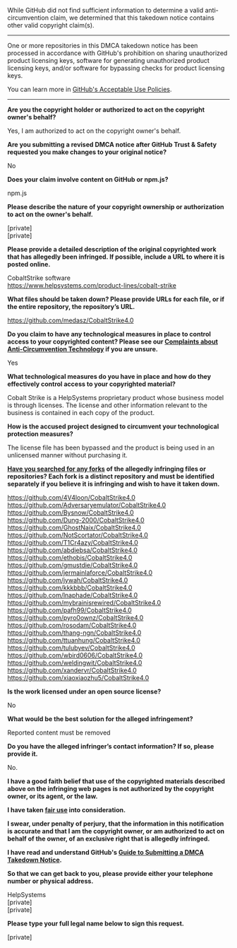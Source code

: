 While GitHub did not find sufficient information to determine a valid anti-circumvention claim, we determined that this takedown notice contains other valid copyright claim(s).

---

One or more repositories in this DMCA takedown notice has been processed in accordance with GitHub's prohibition on sharing unauthorized product licensing keys, software for generating unauthorized product licensing keys, and/or software for bypassing checks for product licensing keys.

You can learn more in [GitHub's Acceptable Use Policies](https://docs.github.com/en/github/site-policy/github-acceptable-use-policies).

---

**Are you the copyright holder or authorized to act on the copyright owner's behalf?**

Yes, I am authorized to act on the copyright owner's behalf.

**Are you submitting a revised DMCA notice after GitHub Trust & Safety requested you make changes to your original notice?**

No

**Does your claim involve content on GitHub or npm.js?**

npm.js

**Please describe the nature of your copyright ownership or authorization to act on the owner's behalf.**

[private]  
[private]  

**Please provide a detailed description of the original copyrighted work that has allegedly been infringed. If possible, include a URL to where it is posted online.**

CobaltStrike software  
https://www.helpsystems.com/product-lines/cobalt-strike

**What files should be taken down? Please provide URLs for each file, or if the entire repository, the repository’s URL.**

https://github.com/medasz/CobaltStrike4.0

**Do you claim to have any technological measures in place to control access to your copyrighted content? Please see our <a href="https://docs.github.com/articles/guide-to-submitting-a-dmca-takedown-notice#complaints-about-anti-circumvention-technology">Complaints about Anti-Circumvention Technology</a> if you are unsure.**

Yes

**What technological measures do you have in place and how do they effectively control access to your copyrighted material?**

Cobalt Strike is a HelpSystems proprietary product whose business model is through licenses. The license and other information relevant to the business is contained in each copy of the product.

**How is the accused project designed to circumvent your technological protection measures?**

The license file has been bypassed and the product is being used in an unlicensed manner without purchasing it.

**<a href="https://docs.github.com/articles/dmca-takedown-policy#b-what-about-forks-or-whats-a-fork">Have you searched for any forks</a> of the allegedly infringing files or repositories? Each fork is a distinct repository and must be identified separately if you believe it is infringing and wish to have it taken down.**

https://github.com/4V4loon/CobaltStrike4.0  
https://github.com/Adversaryemulator/CobaltStrike4.0  
https://github.com/Bysnow/CobaltStrike4.0  
https://github.com/Dung-2000/CobaltStrike4.0  
https://github.com/GhostNaix/CobaltStrike4.0  
https://github.com/NotScortator/CobaltStrike4.0  
https://github.com/T1Cr4azy/CobaltStrike4.0  
https://github.com/abdiebsa/CobaltStrike4.0  
https://github.com/ethobis/CobaltStrike4.0  
https://github.com/gmustdie/CobaltStrike4.0  
https://github.com/jermainlaforce/CobaltStrike4.0  
https://github.com/jywah/CobaltStrike4.0  
https://github.com/kkkbbb/CobaltStrike4.0  
https://github.com/lnaphade/CobaltStrike4.0  
https://github.com/mybrainisrewired/CobaltStrike4.0  
https://github.com/pafh99/CobaltStrike4.0  
https://github.com/pyro0ownz/CobaltStrike4.0  
https://github.com/rosodam/CobaltStrike4.0  
https://github.com/thang-ngn/CobaltStrike4.0  
https://github.com/ttuanhung/CobaltStrike4.0  
https://github.com/tulubyev/CobaltStrike4.0  
https://github.com/wbird0606/CobaltStrike4.0  
https://github.com/weldingwit/CobaltStrike4.0  
https://github.com/xandervr/CobaltStrike4.0  
https://github.com/xiaoxiaozhu5/CobaltStrike4.0  

**Is the work licensed under an open source license?**

No

**What would be the best solution for the alleged infringement?**

Reported content must be removed

**Do you have the alleged infringer’s contact information? If so, please provide it.**

No.

**I have a good faith belief that use of the copyrighted materials described above on the infringing web pages is not authorized by the copyright owner, or its agent, or the law.**

**I have taken <a href="https://www.lumendatabase.org/topics/22">fair use</a> into consideration.**

**I swear, under penalty of perjury, that the information in this notification is accurate and that I am the copyright owner, or am authorized to act on behalf of the owner, of an exclusive right that is allegedly infringed.**

**I have read and understand GitHub's <a href="https://docs.github.com/articles/guide-to-submitting-a-dmca-takedown-notice/">Guide to Submitting a DMCA Takedown Notice</a>.**

**So that we can get back to you, please provide either your telephone number or physical address.**

HelpSystems  
[private]  
[private]  

**Please type your full legal name below to sign this request.**

[private]  
